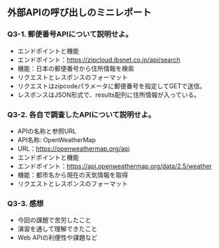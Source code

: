 ## 外部APIの呼び出しのミニレポート
### Q3-1. 郵便番号APIについて説明せよ。
* エンドポイントと機能
* エンドポイント：https://zipcloud.ibsnet.co.jp/api/search
* 機能：日本の郵便番号から住所情報を検索
* リクエストとレスポンスのフォーマット
* リクエストはzipcodeパラメータに郵便番号を指定してGETで送信。
* レスポンスはJSON形式で、results配列に住所情報が入っている。
### Q3-2. 各自で調査したAPIについて説明せよ。
* APIの名称と参照URL
* API名称: OpenWeatherMap
* URL：https://openweathermap.org/api
* エンドポイントと機能
* エンドポイント：https://api.openweathermap.org/data/2.5/weather
* 機能：都市名から現在の天気情報を取得
* リクエストとレスポンスのフォーマット
### Q3-3. 感想
* 今回の課題で苦労したこと
* 演習を通して理解できたこと
* Web APIの利便性や課題など

